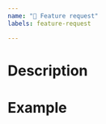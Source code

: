 ```yaml
---
name: "🚀 Feature request"
labels: feature-request

---
```

# Description

<!-- description -->

# Example

<!-- description -->
